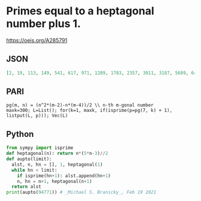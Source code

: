 # Primes equal to a heptagonal number plus 1\.
https://oeis.org/A285791
## JSON
```JSON
[2, 19, 113, 149, 541, 617, 971, 1289, 1783, 2357, 3011, 3187, 5689, 6427, 7481, 7757, 9829, 12497, 12853, 14327, 15881, 17099, 18793, 21023, 24851, 28463, 30637, 31193, 45361, 50909, 54539, 60607, 63761, 66179, 69473, 70309, 83449, 88079, 90917, 91873, 94771]
```
## PARI
```PARI
pg(m, n) = (n^2*(m-2)-n*(m-4))/2 \\ n-th m-gonal number
maxk=300; L=List(); for(k=1, maxk, if(isprime(p=pg(7, k) + 1), listput(L, p))); Vec(L)
```
## Python
```Python
from sympy import isprime
def heptagonal(n): return n*(5*n-3)//2
def aupto(limit):
  alst, n, hn = [], 1, heptagonal(1)
  while hn < limit:
    if isprime(hn+1): alst.append(hn+1)
    n, hn = n+1, heptagonal(n+1)
  return alst
print(aupto(94771)) # _Michael S. Branicky_, Feb 19 2021
```
